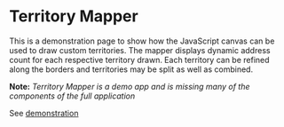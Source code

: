 # Territory Mapper

This is a demonstration page to show how the JavaScript canvas can be used to draw custom territories. The mapper displays dynamic address count for each respective territory drawn. Each territory can be refined along the borders and territories may be split as well as combined. 

**Note:** *Territory Mapper is a demo app and is missing many of the components of the full application*

See [demonstration](http://dreamwebdesigns.com/territory-mapper/)
